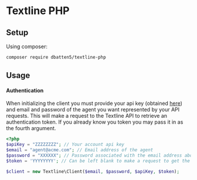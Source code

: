 # Textline PHP

## Setup

Using composer:

```bash
composer require dbatten5/textline-php
```

## Usage

#### Authentication

When initializing the client you must provide your api key (obtained
[here](https://application.textline.com/organization/api_settings)) and email
and password of the agent you want represented by your API requests. This will
make a request to the Textline API to retrieve an authentication token. If you
already know you token you may pass it in as the fourth argument.

```php
<?php
$apiKey = "ZZZZZZZZ"; // Your account api key
$email = "agent@acme.com"; // Email address of the agent
$password = "XXXXXX"; // Password associated with the email address above
$token = 'YYYYYYYY'; // Can be left blank to make a request to get the token

$client = new Textline\Client($email, $password, $apiKey, $token);
```
